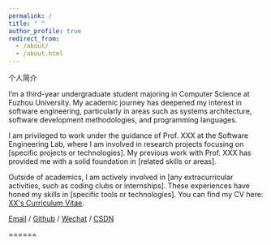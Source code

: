```yaml
---
permalink: /
title: " "
author_profile: true
redirect_from: 
  - /about/
  - /about.html
---
```

个人简介

I’m a third-year undergraduate student majoring in Computer Science at Fuzhou University. My academic journey has deepened my interest in software engineering, particularly in areas such as systems architecture, software development methodologies, and programming languages.

I am privileged to work under the guidance of Prof. XXX at the Software Engineering Lab, where I am involved in research projects focusing on [specific projects or technologies]. My previous work with Prof. XXX has provided me with a solid foundation in [related skills or areas].

Outside of academics, I am actively involved in [any extracurricular activities, such as coding clubs or internships]. These experiences have honed my skills in [specific tools or technologies].
You can find my CV here: [XX's Curriculum Vitae](../assets/Curriculum_Vitae.pdf).

[Email](mailto:XX@stu.pku.edu.cn) / [Github](https://github.com/QiuDi233) / [Wechat](../images/wechat.jpg) / [CSDN](https://blog.csdn.net/qd1813100174?spm=1000.2115.3001.5343)


======
